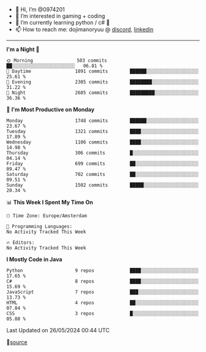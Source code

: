 - 👋 Hi, I’m @0974201
- 👀 I’m interested in gaming + coding
- 🌱 I’m currently learning python / c# 🐍
- 📫 How to reach me: dojimanoryuu @ [discord](https://discord.com "please let me know that you found me on github"), [linkedin](https://www.linkedin.com/in/sonprakiki/)  

<!---
0974201/0974201 is a ✨ special ✨ repository because its `README.md` (this file) appears on your GitHub profile.
You can click the Preview link to take a look at your changes.
--->

----
<!--START_SECTION:waka-->
**I'm a Night 🦉** 

```text
🌞 Morning                503 commits         ██░░░░░░░░░░░░░░░░░░░░░░░   06.81 % 
🌆 Daytime                1891 commits        ██████░░░░░░░░░░░░░░░░░░░   25.61 % 
🌃 Evening                2305 commits        ████████░░░░░░░░░░░░░░░░░   31.22 % 
🌙 Night                  2685 commits        █████████░░░░░░░░░░░░░░░░   36.36 % 
```
📅 **I'm Most Productive on Monday** 

```text
Monday                   1748 commits        ██████░░░░░░░░░░░░░░░░░░░   23.67 % 
Tuesday                  1321 commits        ████░░░░░░░░░░░░░░░░░░░░░   17.89 % 
Wednesday                1106 commits        ████░░░░░░░░░░░░░░░░░░░░░   14.98 % 
Thursday                 306 commits         █░░░░░░░░░░░░░░░░░░░░░░░░   04.14 % 
Friday                   699 commits         ██░░░░░░░░░░░░░░░░░░░░░░░   09.47 % 
Saturday                 702 commits         ██░░░░░░░░░░░░░░░░░░░░░░░   09.51 % 
Sunday                   1502 commits        █████░░░░░░░░░░░░░░░░░░░░   20.34 % 
```


📊 **This Week I Spent My Time On** 

```text
🕑︎ Time Zone: Europe/Amsterdam

💬 Programming Languages: 
No Activity Tracked This Week

🔥 Editors: 
No Activity Tracked This Week
```

**I Mostly Code in Java** 

```text
Python                   9 repos             ████░░░░░░░░░░░░░░░░░░░░░   17.65 % 
C#                       8 repos             ████░░░░░░░░░░░░░░░░░░░░░   15.69 % 
JavaScript               7 repos             ███░░░░░░░░░░░░░░░░░░░░░░   13.73 % 
HTML                     4 repos             ██░░░░░░░░░░░░░░░░░░░░░░░   07.84 % 
CSS                      3 repos             █░░░░░░░░░░░░░░░░░░░░░░░░   05.88 % 
```




 Last Updated on 26/05/2024 00:44 UTC
<!--END_SECTION:waka-->
🔗[source](https://github.com/anmol098/waka-readme-stats/)

